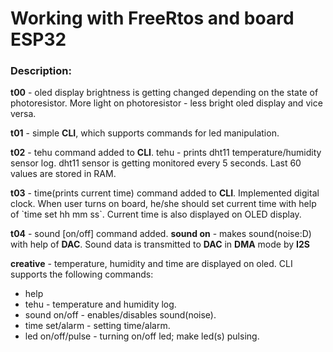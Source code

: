 <h1> Working with FreeRtos and board ESP32 </h1>

<h3> Description: </h3>
<p> <b>t00</b> - oled display brightness is getting changed depending on the state of photoresistor. More light on photoresistor - less bright oled display and vice versa.</p> 
<p> <b>t01</b> - simple <b>CLI</b>, which supports commands for led manipulation.</p> 
<p> <b>t02</b> - tehu command added to <b>CLI</b>. tehu - prints dht11 temperature/humidity sensor log. dht11 sensor is getting monitored every 5 seconds. Last 60 values are stored in RAM.</p>
<p> <b>t03</b> - time(prints current time) command added to <b>CLI</b>. Implemented digital clock. When user turns on board, he/she should set current time with help of `time set hh mm ss`. Current time is also displayed on OLED display.</p> 
<p> <b>t04</b> - sound [on/off] command added. <b>sound on</b> - makes sound(noise:D) with help of <b>DAC</b>. Sound data is transmitted to <b>DAC</b> in <b>DMA</b> mode by <b>I2S</b></p>
<p> <b>creative</b> - temperature, humidity and time are displayed on oled. CLI supports the following commands:
	<ul>
		<li>help</li>
		<li>tehu - temperature and humidity log.</li>
		<li>sound on/off - enables/disables sound(noise).</li>
		<li>time set/alarm - setting time/alarm.</li>
		<li>led on/off/pulse - turning on/off led; make led(s) pulsing.</li>
	</ul> 
</p>